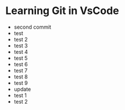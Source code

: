 # Learning Git in VsCode

- second commit
- test
- test 2
- test 3
- test 4
- test 5
- test 6
- test 7
- test 8
- test 9
- update
- test 1
- test 2
